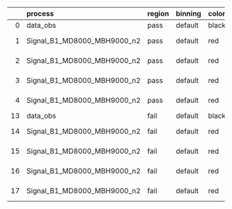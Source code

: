 |    | process                     | region   | binning   | color   | process_type   |   scale | variation   | source_filename                                                      | source_histname    | alias                       | title     |   combine_idx |     lnN |   shapes | syst_type   | direction   | variation_alias   |
|---:|:----------------------------|:---------|:----------|:--------|:---------------|--------:|:------------|:---------------------------------------------------------------------|:-------------------|:----------------------------|:----------|--------------:|--------:|---------:|:------------|:------------|:------------------|
|  0 | data_obs                    | pass     | default   | black   | DATA           |       1 | nominal     | ./histograms_for_2DAlphabet_v15//BH_Data.root                        | hpass              | Data                        | Data      |           nan | nan     |      nan | nan         | nan         | nan               |
|  1 | Signal_B1_MD8000_MBH9000_n2 | pass     | default   | red     | SIGNAL         |       1 | lumi        | ./histograms_for_2DAlphabet_v15//BH_Signal_B1_MD8000_MBH9000_n2.root | hpass              | Signal_B1_MD8000_MBH9000_n2 | BH signal |           nan |   1.016 |      nan | lnN         | nan         | nan               |
|  2 | Signal_B1_MD8000_MBH9000_n2 | pass     | default   | red     | SIGNAL         |       1 | SVM         | ./histograms_for_2DAlphabet_v15//BH_Signal_B1_MD8000_MBH9000_n2.root | hpass_SVMsyst_up   | Signal_B1_MD8000_MBH9000_n2 | BH signal |           nan | nan     |        1 | shapes      | Up          | SVMsyst           |
|  3 | Signal_B1_MD8000_MBH9000_n2 | pass     | default   | red     | SIGNAL         |       1 | SVM         | ./histograms_for_2DAlphabet_v15//BH_Signal_B1_MD8000_MBH9000_n2.root | hpass_SVMsyst_down | Signal_B1_MD8000_MBH9000_n2 | BH signal |           nan | nan     |        1 | shapes      | Down        | SVMsyst           |
|  4 | Signal_B1_MD8000_MBH9000_n2 | pass     | default   | red     | SIGNAL         |       1 | nominal     | ./histograms_for_2DAlphabet_v15//BH_Signal_B1_MD8000_MBH9000_n2.root | hpass              | Signal_B1_MD8000_MBH9000_n2 | BH signal |           nan | nan     |      nan | nan         | nan         | nan               |
| 13 | data_obs                    | fail     | default   | black   | DATA           |       1 | nominal     | ./histograms_for_2DAlphabet_v15//BH_Data.root                        | hfail              | Data                        | Data      |           nan | nan     |      nan | nan         | nan         | nan               |
| 14 | Signal_B1_MD8000_MBH9000_n2 | fail     | default   | red     | SIGNAL         |       1 | lumi        | ./histograms_for_2DAlphabet_v15//BH_Signal_B1_MD8000_MBH9000_n2.root | hfail              | Signal_B1_MD8000_MBH9000_n2 | BH signal |           nan |   1.016 |      nan | lnN         | nan         | nan               |
| 15 | Signal_B1_MD8000_MBH9000_n2 | fail     | default   | red     | SIGNAL         |       1 | SVM         | ./histograms_for_2DAlphabet_v15//BH_Signal_B1_MD8000_MBH9000_n2.root | hfail_SVMsyst_up   | Signal_B1_MD8000_MBH9000_n2 | BH signal |           nan | nan     |        1 | shapes      | Up          | SVMsyst           |
| 16 | Signal_B1_MD8000_MBH9000_n2 | fail     | default   | red     | SIGNAL         |       1 | SVM         | ./histograms_for_2DAlphabet_v15//BH_Signal_B1_MD8000_MBH9000_n2.root | hfail_SVMsyst_down | Signal_B1_MD8000_MBH9000_n2 | BH signal |           nan | nan     |        1 | shapes      | Down        | SVMsyst           |
| 17 | Signal_B1_MD8000_MBH9000_n2 | fail     | default   | red     | SIGNAL         |       1 | nominal     | ./histograms_for_2DAlphabet_v15//BH_Signal_B1_MD8000_MBH9000_n2.root | hfail              | Signal_B1_MD8000_MBH9000_n2 | BH signal |           nan | nan     |      nan | nan         | nan         | nan               |
